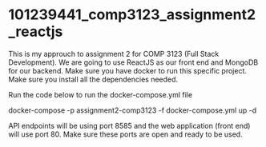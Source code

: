 # 101239441_comp3123_assignment2_reactjs

This is my approuch to assignment 2 for COMP 3123 (Full Stack Development).
We are going to use ReactJS as our front end and MongoDB for our backend. Make sure you have docker to run this 
specific project. Make sure you install all the dependencies needed.

Run the code below to run the docker-compose.yml file

docker-compose -p assignment2-comp3123 -f docker-compose.yml up -d

API endpoints will be using port 8585 and the web application (front end) will use port 80. Make sure these 
ports are open and ready to be used.
